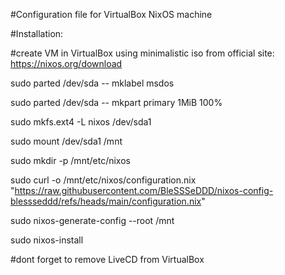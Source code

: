 #Configuration file for VirtualBox NixOS machine

#Installation: 

#create VM in VirtualBox using minimalistic iso from official site: https://nixos.org/download

sudo parted /dev/sda -- mklabel msdos

sudo parted /dev/sda -- mkpart primary 1MiB 100%

sudo mkfs.ext4 -L nixos /dev/sda1

sudo mount /dev/sda1 /mnt

sudo mkdir -p /mnt/etc/nixos

sudo curl -o /mnt/etc/nixos/configuration.nix "https://raw.githubusercontent.com/BleSSSeDDD/nixos-config-blessseddd/refs/heads/main/configuration.nix"

sudo nixos-generate-config --root /mnt

sudo nixos-install

#dont forget to remove LiveCD from VirtualBox
